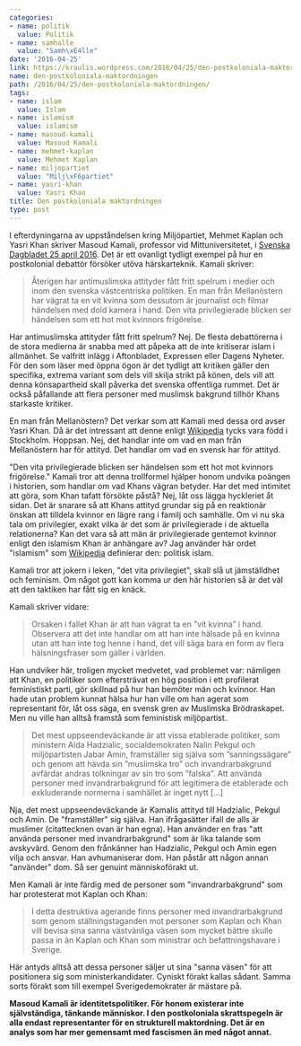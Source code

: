 ```yaml
---
categories:
- name: politik
  value: Politik
- name: samhalle
  value: "Samh\xE4lle"
date: '2016-04-25'
link: https://kraulis.wordpress.com/2016/04/25/den-postkoloniala-maktordningen/
name: den-postkoloniala-maktordningen
path: /2016/04/25/den-postkoloniala-maktordningen/
tags:
- name: islam
  value: Islam
- name: islamism
  value: islamism
- name: masoud-kamali
  value: Masoud Kamali
- name: mehmet-kaplan
  value: Mehmet Kaplan
- name: miljopartiet
  value: "Milj\xF6partiet"
- name: yasri-khan
  value: Yasri Khan
title: Den postkoloniala maktordningen
type: post
---
```

I efterdyningarna av uppståndelsen kring Miljöpartiet, Mehmet Kaplan och Yasri Khan skriver Masoud Kamali, professor vid Mittuniversitetet, i [Svenska Dagbladet 25 april 2016](http://www.svd.se/muslimer-maste-kunna-ta-plats-i-svensk-politik). Det är ett ovanligt tydligt exempel på hur en postkolonial debattör försöker utöva härskarteknik. Kamali skriver:



> Återigen har antimuslimska attityder fått fritt spelrum i medier och inom den svenska västcentriska politiken. En man från Mellanöstern har vägrat ta en vit kvinna som dessutom är journalist och filmar händelsen med dold kamera i hand. Den vita privilegierade blicken ser händelsen som ett hot mot kvinnors frigörelse.

Har antimuslimska attityder fått fritt spelrum? Nej. De flesta debattörerna i de stora medierna är snabba med att påpeka att de inte kritiserar islam i allmänhet. Se valfritt inlägg i Aftonbladet, Expressen eller Dagens Nyheter. För den som läser med öppna ögon är det tydligt att kritiken gäller den specifika, extrema variant som dels vill skilja strikt på könen, dels vill att denna könsapartheid skall påverka det svenska offentliga rummet. Det är också påfallande att flera personer med muslimsk bakgrund tillhör Khans starkaste kritiker.

En man från Mellanöstern? Det verkar som att Kamali med dessa ord avser Yasri Khan. Då är det intressant att denne enligt [Wikipedia](https://sv.wikipedia.org/wiki/Yasri_Khan) tycks vara född i Stockholm. Hoppsan. Nej, det handlar inte om vad en man från Mellanöstern har för attityd. Det handlar om vad en svensk har för attityd.

"Den vita privilegierade blicken ser händelsen som ett hot mot kvinnors frigörelse." Kamali tror att denna trollformel hjälper honom undvika poängen i historien, som handlar om vad Khans vägran betyder. Har det med intimitet att göra, som Khan tafatt försökte påstå? Nej, låt oss lägga hyckleriet åt sidan. Det är snarare så att Khans attityd grundar sig på en reaktionär önskan att tilldela kvinnor en lägre rang i familj och samhälle. Om vi nu ska tala om privilegier, exakt vilka är det som är privilegierade i de aktuella relationerna? Kan det vara så att män är privilegierade gentemot kvinnor enligt den islamism Khan är anhängare av? Jag använder här ordet "islamism" som [Wikipedia](https://sv.wikipedia.org/wiki/Islamism) definierar den: politisk islam.

Kamali tror att jokern i leken, "det vita privilegiet", skall slå ut jämställdhet och feminism. Om något gott kan komma ur den här historien så är det väl att den taktiken har fått sig en knäck.

Kamali skriver vidare:

> Orsaken i fallet Khan är att han vägrat ta en ”vit kvinna” i hand. Observera att det inte handlar om att han inte hälsade på en kvinna utan att han inte tog henne i hand, det vill säga bara en form av flera hälsningsfraser som gäller i världen.

Han undviker här, troligen mycket medvetet, vad problemet var: nämligen att Khan, en politiker som eftersträvat en hög position i ett profilerat feministiskt parti, gör skillnad på hur han bemöter män och kvinnor. Han hade utan problem kunnat hälsa hur han ville om han agerat som representant för, låt oss säga, en svensk gren av Muslimska Brödraskapet. Men nu ville han alltså framstå som feministisk miljöpartist.

> Det mest uppseendeväckande är att vissa etablerade politiker, som ministern Aida Hadzialic, socialdemokraten Nalin Pekgul och miljöpartisten Jabar Amin, framställer sig själva som ”sanningssägare” och genom att hävda sin ”muslimska tro” och invandrarbakgrund avfärdar andras tolkningar av sin tro som ”falska”. Att använda personer med invandrarbakgrund för att legitimera de etablerade och exkluderande normerna i samhället är inget nytt [...]

Nja, det mest uppseendeväckande är Kamalis attityd till Hadzialic, Pekgul och Amin. De "framställer" sig själva. Han ifrågasätter ifall de alls är muslimer (citattecknen ovan är han egna). Han använder en fras "att använda personer med invandrarbakgrund" som är lika talande som avskyvärd. Genom den frånkänner han Hadzialic, Pekgul och Amin egen vilja och ansvar. Han avhumaniserar dom. Han påstår att någon annan "använder" dom. Så ser genuint människoförakt ut.

Men Kamali är inte färdig med de personer som "invandrarbakgrund" som har protesterat mot Kaplan och Khan:

> I detta destruktiva agerande finns personer med invandrarbakgrund som genom ställningstaganden mot personer som Kaplan och Khan vill bevisa sina sanna västvänliga väsen som mycket bättre skulle passa in än Kaplan och Khan som ministrar och befattningshavare i Sverige.

Här antyds alltså att dessa personer säljer ut sina "sanna väsen" för att positionera sig som ministerkandidater. Cyniskt förakt kallas sådant. Samma sorts förakt som till exempel Sverigedemokrater är mästare på.

**Masoud Kamali är identitetspolitiker. För honom existerar inte självständiga, tänkande människor. I den postkoloniala skrattspegeln är alla endast representanter för en strukturell maktordning. Det är en analys som har mer gemensamt med fascismen än med något annat.**

